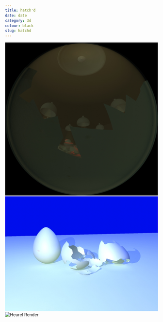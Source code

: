 ```yaml
---
title: hatch'd 
date: date
category: 3d
colour: black
slug: hatchd
---
```


![Stillframe](eggview.jpeg)
![Eggshells render](eggshells.jpeg)
![Heurel Render](heurel32d.jpeg)